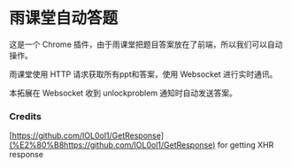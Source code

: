 # 雨课堂自动答题

这是一个 Chrome 插件，由于雨课堂把题目答案放在了前端，所以我们可以自动操作。

雨课堂使用 HTTP 请求获取所有ppt和答案，使用 Websocket 进行实时通讯。

本拓展在 Websocket 收到 unlockproblem 通知时自动发送答案。

### Credits

[https://github.com/IOL0ol1/GetResponse](%E2%80%B8https://github.com/IOL0ol1/GetResponse) for getting XHR response

